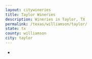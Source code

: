 ```yaml
---
layout: citywineries
title: Taylor Wineries
description: Wineries in Taylor, TX
permalink: /texas/williamson/taylor/
state: tx
county: williamson
city: taylor
---
```

-
